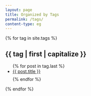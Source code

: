 ```yaml
---
layout: page
title: Organized by Tags
permalink: /tags/
content-type: eg
---
```


<div>
    {% for tag in site.tags %}
    <div class="pure-u-1 tags">
        <h2 id="{{ tag | first }}">{{ tag | first | capitalize }}</h2>
        <ul>
        {% for post in tag.last %}
            <li style="padding-bottom: 0.6em;"><a href="{{post.url}}">{{ post.title }}</a></li>
        {% endfor %}
        </ul>
    </div>
    {% endfor %}
    <br/>
    <br/>
</div>
